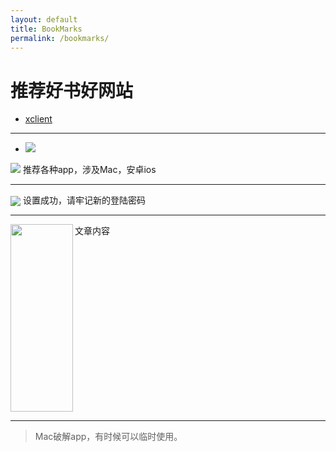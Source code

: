 ```yaml
---
layout: default
title: BookMarks
permalink: /bookmarks/
---
```


# 推荐好书好网站

* [xclient](http://xclient.info)

-------

* ![](http://7xtqm4.com1.z0.glb.clouddn.com/shaoshupai.jpg_weblogo)

![](http://7xtqm4.com1.z0.glb.clouddn.com/s29154792.jpg_book)
    推荐各种app，涉及Mac，安卓ios

-------

<div>
     <img src="http://7xtqm4.com1.z0.glb.clouddn.com/s29154792.jpg_book" style="vertical-align:middle;">
     <span>设置成功，请牢记新的登陆密码</span>
</div>

-------

<P><IMG height=300 src="http://7xtqm4.com1.z0.glb.clouddn.com/s29154792.jpg_book" width=100 align=left border=0>文章内容<BR>&nbsp;<BR clear=left></P>

-------

>  Mac破解app，有时候可以临时使用。



